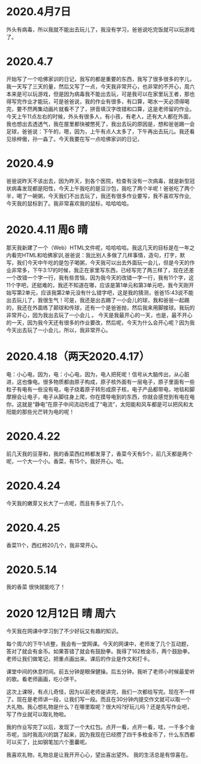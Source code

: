 # 2020.4月7日
外头有病毒，所以我就不能出去玩儿了，我没有学习，爸爸说吃完饭就可以玩游戏了。

# 2020.4.7
开始写了一个哈佛家训的日记，我写的都是重要的东西，我写了很多很多的字儿，我一天写了三天的量，然后又写了一点，今天我非常开心，也非常的不开心，周六本来是可以玩游戏，但是因为病毒我不能出去玩，可是我可以在家里玩王者，那也得写完作业才能玩，可是爸爸说，我的作业有很多，有口算，喝水一天必须得喝完，要不然两集动画片就看不了了，拼音填汉字改错和口算，这是老师留的作业。今天上午11点左右的时候，外头有很多人，有小孩，有老人，还有大人都在外面，我也想出去透透气，我在屋里都快被憋死了，我出去玩的原因是，想和爸爸踢一会足球，爸爸说：下午的，嗯，因为，上午有点人太多了，下午再出去玩儿。我还看见徐梓傲，孙一淼了。今天我要在写一点哈佛家训的日记，

# 2020.4.9
爸爸说昨天不该出去，因为昨天，到各个医院，检查有没有一次病毒，就是新型冠状病毒发现都是阳性，今天上午我吃的是豆沙包，我吃了两个半呢！爸爸吃了两个半，喝了一碗粥，今天我们不出去玩了，我还有很多作业要写，我不喜欢写作业,今天我的鼠标到了。我非常喜欢我的鼠标，哈哈哈哈。

# 2020.4.11 周6 晴
那天我新建了一个（Web）HTML文件呢，哈哈哈哈。我这几天的目标是在一年之内看完HTML和哈佛家训,爸爸说：我比别人多做了几样事情，造句，打字，默写，我们今天中午吃的是包子喝粥，今天我可以出去外面玩一会儿，但是今天的作业非常多，下午3:17的时候，我正在家里写东西，已经写完了两三样了，现在还差一个改错一个字一行，我有些苦恼，因为我今天的改错一字一行，我有11个字，这11个字吧，还挺难的，我还不知道在哪，应该是第1单元和第3单元吧，我今天刚开始写第2单元，应该我第2单元没有什么错字吧，这是我的猜测，爸爸15:43说不能出去玩儿了，我很生气！可是，我还是出去踢了一小会儿的球，我和爸爸一起踢的，我还在外面练了颠球和传球，还有一个是爸爸抛，然后我来用脚接球。我玩的非常开心，因为我出去玩了一小会儿 。 今天是我最开心的一天，也是，最不开心的一天，因为我今天还有很多的作业要改，然后呢，今天为什么会开心呢？因为我今天出去玩了一小会儿，所以，我非常开心。  

# 2020.4.18（两天2020.4.17）
电：小心电，因为，电：小心电，因为，电人把死呢！信号从大脑传出，从心脏进，这也像电。很多物质都由原子构成，原子核外面有一层电子，原子里面有一些粒子有电有一些没有电，电子绕着原子转形成原子核，电子产品都带电，地毯和脚摩擦会让电子，电子从脚往身上爬，你在摸导电到的东西，你就会感觉到有电在电你，这就是“静电”在原子中间流动形成了“电流”，太阳能和风车都是可以把风和太阳能的那些光芒转为电的呢！

# 2020.4.22
前几天我的豆芽和，我的香菜西红柿都发芽了，香菜今天有5个，前几天都是两个呢，一个大一个小。香菜，有15个。我好开心。哈。

# 2020.4.24
今天我的嫩芽又长大了一点呢，而且有多长了几个。

#  2020.4.25
香菜11个，西红柿20几个，我非常开心。

#  2020.5.14
我的香菜 很快就能吃了！


# 2020 12月12日 晴 周六

今天我在网课中学习到了不少好玩又有趣的知识。

每个周六的下午1点整，我会有一堂网课。今天的网课中，老师发了几个互动题，答对了就会有金币。如果答错了就会有鼓励拳。我得了162枚金币，两个鼓励拳。老师让我们做笔记，把重点画出来。课后的作业是作文和打卡。

课堂中间的休息时间。前五分钟是眼保健操。后五分钟。我听了老师小时候最爱听的歌。看老师画画，吃小饼干。

这次上课呀，有点儿奇怪，因为以前老师是讲完，我们一次都给写完。现在不一样了。现在是老师讲一段，让我们写一段。而且在30分钟内提交作文就可以取一个大礼物。我心想礼物是什么？在哪里取呢？很大吗?好玩儿吗？还是先写作业吧，写了作业就可以取礼物啦。

我的作业写完了以后，发现了一个大红包。点开一看，点开一看，哇，一千多个金币呢，当时我高兴的跳了起来，因为我现在已经攒了四千多枚金币了，什么东西都可以买了，比如钢笔加六个墨囊呢。

我喜欢礼物，礼物总是让我开开心心，望出喜出望外。
我的生活总是有惊喜在。
